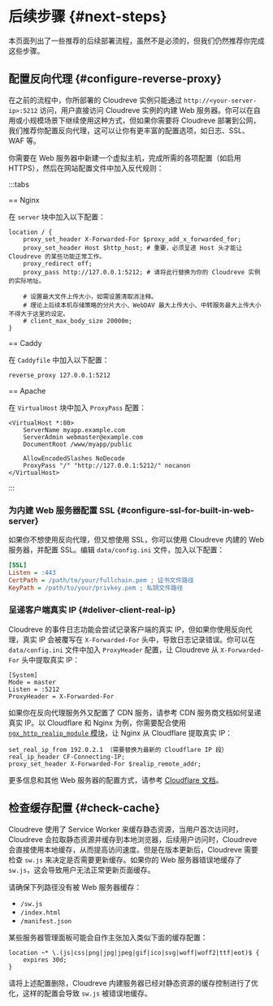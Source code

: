# 后续步骤 {#next-steps}

本页面列出了一些推荐的后续部署流程，虽然不是必须的，但我们仍然推荐你完成这些步骤。

## 配置反向代理 {#configure-reverse-proxy}

在之前的流程中，你所部署的 Cloudreve 实例只能通过 `http://<your-server-ip>:5212` 访问，用户直接访问 Cloudreve 实例的内建 Web 服务器。你可以在自用或小规模场景下继续使用这种方式，但如果你需要将 Cloudreve 部署到公网，我们推荐你配置反向代理，这可以让你有更丰富的配置选项，如日志、SSL、WAF 等。

你需要在 Web 服务器中新建一个虚拟主机，完成所需的各项配置（如启用 HTTPS），然后在网站配置文件中加入反代规则：

:::tabs

== Nginx

在 `server` 块中加入以下配置：

```nginx
location / {
    proxy_set_header X-Forwarded-For $proxy_add_x_forwarded_for;
    proxy_set_header Host $http_host; # 重要，必须呈递 Host 头才能让 Cloudreve 的某些功能正常工作。
    proxy_redirect off;
    proxy_pass http://127.0.0.1:5212; # 请将此行替换为你的 Cloudreve 实例的实际地址。

    # 设置最大文件上传大小，如需设置清取消注释。
    # 理论上后续本机存储策略的分片大小、WebDAV 最大上传大小、中转服务最大上传大小不得大于这里的设定。
    # client_max_body_size 20000m;
}
```

== Caddy

在 `Caddyfile` 中加入以下配置：

```txt
reverse_proxy 127.0.0.1:5212
```

== Apache

在 `VirtualHost` 块中加入 `ProxyPass` 配置：

```apache{6,7}
<VirtualHost *:80>
    ServerName myapp.example.com
    ServerAdmin webmaster@example.com
    DocumentRoot /www/myapp/public

    AllowEncodedSlashes NoDecode
    ProxyPass "/" "http://127.0.0.1:5212/" nocanon
</VirtualHost>
```

:::

### 为内建 Web 服务器配置 SSL {#configure-ssl-for-built-in-web-server}

如果你不想使用反向代理，但又想使用 SSL，你可以使用 Cloudreve 内建的 Web 服务器，并配置 SSL。编辑 `data/config.ini` 文件，加入以下配置：

```ini
[SSL]
Listen = :443
CertPath = /path/to/your/fullchain.pem ; 证书文件路径
KeyPath = /path/to/your/privkey.pem ; 私钥文件路径
```

### 呈递客户端真实 IP {#deliver-client-real-ip}

Cloudreve 的事件日志功能会尝试记录客户端的真实 IP，但如果你使用反向代理，真实 IP 会被覆写在 `X-Forwarded-For` 头中，导致日志记录错误。你可以在 `data/config.ini` 文件中加入 `ProxyHeader` 配置，让 Cloudreve 从 `X-Forwarded-For` 头中提取真实 IP：

```ini{4}
[System]
Mode = master
Listen = :5212
ProxyHeader = X-Forwarded-For
```

如果你在反向代理服务外又配置了 CDN 服务，请参考 CDN 服务商文档如何呈递真实 IP。以 Cloudflare 和 Nginx 为例，你需要配合使用 [`ngx_http_realip_module` 模块](https://nginx.org/en/docs/http/ngx_http_realip_module.html)，让 Nginx 从 Cloudflare 提取真实 IP：

```nginx
set_real_ip_from 192.0.2.1 （需要替换为最新的 Cloudflare IP 段）
real_ip_header CF-Connecting-IP;
proxy_set_header X-Forwarded-For $realip_remote_addr;
```

更多信息和其他 Web 服务器的配置方式，请参考 [Cloudflare 文档](https://developers.cloudflare.com/support/troubleshooting/restoring-visitor-ips/restoring-original-visitor-ips/)。

## 检查缓存配置 {#check-cache}

Cloudreve 使用了 Service Worker 来缓存静态资源，当用户首次访问时，Cloudreve 会拉取静态资源并缓存到本地浏览器，后续用户访问时，Cloudreve 会直接使用本地缓存，从而提高访问速度。但是在版本更新后，Cloudreve 需要检查 `sw.js` 来决定是否需要更新缓存。如果你的 Web 服务器错误地缓存了 `sw.js`，这会导致用户无法正常更新页面缓存。

请确保下列路径没有被 Web 服务器缓存：

- `/sw.js`
- `/index.html`
- `/manifest.json`

某些服务器管理面板可能会自作主张加入类似下面的缓存配置：

```nginx
location ~* \.(js|css|png|jpg|jpeg|gif|ico|svg|woff|woff2|ttf|eot)$ {
    expires 30d;
}
```

请将上述配置删除，Cloudreve 内建服务器已经对静态资源的缓存控制进行了优化，这样的配置会导致 `sw.js` 被错误地缓存。
